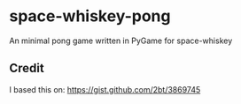 # space-whiskey-pong
An minimal pong game written in PyGame for space-whiskey

## Credit
I based this on: https://gist.github.com/2bt/3869745
